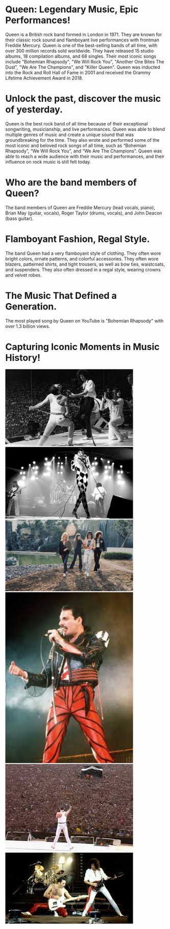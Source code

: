 # Queen: Legendary Music, Epic Performances!
 
 
Queen is a British rock band formed in London in 1971. They are known for their classic rock sound and flamboyant live performances with frontman Freddie Mercury. Queen is one of the best-selling bands of all time, with over 300 million records sold worldwide. They have released 15 studio albums, 18 compilation albums, and 68 singles. Their most iconic songs include "Bohemian Rhapsody", "We Will Rock You", "Another One Bites The Dust", "We Are The Champions", and "Killer Queen". Queen was inducted into the Rock and Roll Hall of Fame in 2001 and received the Grammy Lifetime Achievement Award in 2018.

# Unlock the past, discover the music of yesterday. 

 Queen is the best rock band of all time because of their exceptional songwriting, musicianship, and live performances. Queen was able to blend multiple genres of music and create a unique sound that was groundbreaking for the time. They also wrote and performed some of the most iconic and beloved rock songs of all time, such as “Bohemian Rhapsody”, “We Will Rock You”, and “We Are The Champions”. Queen was able to reach a wide audience with their music and performances, and their influence on rock music is still felt today. 
 
# Who are the band members of Queen? 

The band members of Queen are Freddie Mercury (lead vocals, piano), Brian May (guitar, vocals), Roger Taylor (drums, vocals), and John Deacon (bass guitar).

# Flamboyant Fashion, Regal Style. 

The band Queen had a very flamboyant style of clothing. They often wore bright colors, ornate patterns, and colorful accessories. They often wore blazers, patterned shirts, and tight trousers, as well as bow ties, waistcoats, and suspenders. They also often dressed in a regal style, wearing crowns and velvet robes.  

# The Music That Defined a Generation.

The most played song by Queen on YouTube is "Bohemian Rhapsody" with over 1.3 billion views.  

# Capturing Iconic Moments in Music History!

<img src="queen.jfif" width="400">
<img src="queen1.jfif" width="400"> 
<img src="queen5.jfif" width="400"> 
<img src="queen2.jfif" width="400"> 
<img src="queen4.jfif" width="400"> 
<img src="queen3.jfif" width="400">
